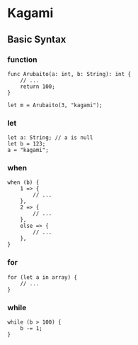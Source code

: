 # Kagami

## Basic Syntax

### function
```
func Arubaito(a: int, b: String): int {
	// ...
	return 100;
}

let m = Arubaito(3, "kagami");
```

### let
```
let a: String; // a is null
let b = 123;
a = "kagami";
```

### when
```
when (b) {
	1 => {
		// ...
	},
	2 => {
		// ...
	},
	else => {
		// ...
	},
}
```

### for
```
for (let a in array) {
	// ...
}
```

### while
```
while (b > 100) {
	b -= 1;
}
```
